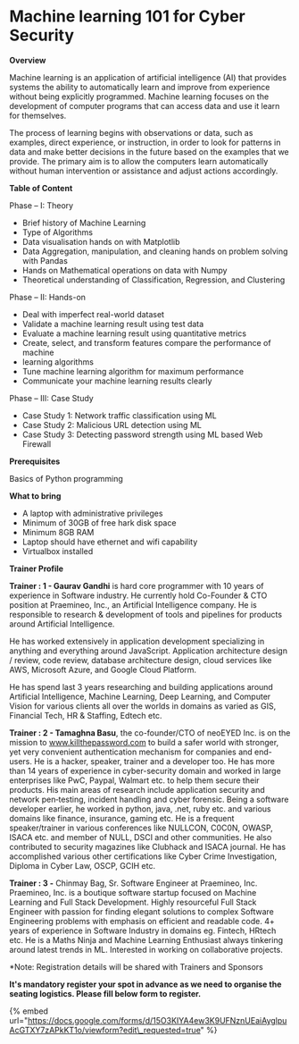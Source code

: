 # Machine learning 101 for Cyber Security

**Overview**

Machine learning is an application of artificial intelligence \(AI\) that provides systems the ability to automatically learn and improve from experience without being explicitly programmed. Machine learning focuses on the development of computer programs that can access data and use it learn for themselves.

The process of learning begins with observations or data, such as examples, direct experience, or instruction, in order to look for patterns in data and make better decisions in the future based on the examples that we provide. The primary aim is to allow the computers learn automatically without human intervention or assistance and adjust actions accordingly.

**Table of Content**

Phase – I: Theory

* Brief history of Machine Learning
* Type of Algorithms
* Data visualisation hands on with Matplotlib
* Data Aggregation, manipulation, and cleaning hands on problem solving with Pandas
* Hands on Mathematical operations on data with Numpy
* Theoretical understanding of Classification, Regression, and Clustering

Phase – II: Hands-on

* Deal with imperfect real-world dataset
* Validate a machine learning result using test data
* Evaluate a machine learning result using quantitative metrics
* Create, select, and transform features compare the performance of machine
* learning algorithms
* Tune machine learning algorithm for maximum performance
* Communicate your machine learning results clearly

Phase – III: Case Study

* Case Study 1: Network traffic classification using ML
* Case Study 2: Malicious URL detection using ML
* Case Study 3: Detecting password strength using ML based Web Firewall

**Prerequisites**

Basics of Python programming

**What to bring**

* A laptop with administrative privileges
* Minimum of 30GB of free hark disk space
* Minimum 8GB RAM
* Laptop should have ethernet and wifi capability
* Virtualbox installed

**Trainer Profile**

**Trainer : 1 - Gaurav Gandhi** is hard core programmer with 10 years of experience in Software industry. He currently hold Co-Founder & CTO position at Praemineo, Inc., an Artificial Intelligence company. He is responsible to research & development of tools and pipelines for products around Artificial Intelligence.

He has worked extensively in application development specializing in anything and everything around JavaScript. Application architecture design / review, code review, database architecture design, cloud services like AWS, Microsoft Azure, and Google Cloud Platform.

He has spend last 3 years researching and building applications around Artificial Intelligence, Machine Learning, Deep Learning, and Computer Vision for various clients all over the worlds in domains as varied as GIS, Financial Tech, HR & Staffing, Edtech etc.

**Trainer : 2 - Tamaghna Basu**, the co-founder/CTO of neoEYED Inc. is on the mission to www.killthepassword.com to build a safer world with stronger, yet very convenient authentication mechanism for companies and end-users. He is a hacker, speaker, trainer and a developer too. He has more than 14 years of experience in cyber-security domain and worked in large enterprises like PwC, Paypal, Walmart etc. to help them secure their products. His main areas of research include application security and network pen‐testing, incident handling and cyber forensic. Being a software developer earlier, he worked in python, java, .net, ruby etc. and various domains like finance, insurance, gaming etc. He is a frequent speaker/trainer in various conferences like NULLCON, C0C0N, OWASP, ISACA etc. and member of NULL, DSCI and other communities. He also contributed to security magazines like Clubhack and ISACA journal. He has accomplished various other certifications like Cyber Crime Investigation, Diploma in Cyber Law, OSCP, GCIH etc.

**Trainer : 3 -** Chinmay Bag, Sr. Software Engineer at Praemineo, Inc. Praemineo, Inc. is a boutique software startup focused on Machine Learning and Full Stack Development. Highly resourceful Full Stack Engineer with passion for finding elegant solutions to complex Software Engineering  problems with emphasis on efficient and readable code. 4+ years of experience in Software Industry in domains eg. Fintech, HRtech etc. He is a Maths Ninja and Machine Learning Enthusiast always tinkering around latest trends in ML. Interested in working on collaborative projects.

\*Note: Registration details will be shared with Trainers and Sponsors

**It's mandatory register your spot in advance as we need to organise the seating logistics. Please fill below form to register.**

{% embed url="https://docs.google.com/forms/d/15O3KIYA4ew3K9UFNznUEaiAyglpuAcGTXY7zAPkKT1o/viewform?edit\_requested=true" %}

